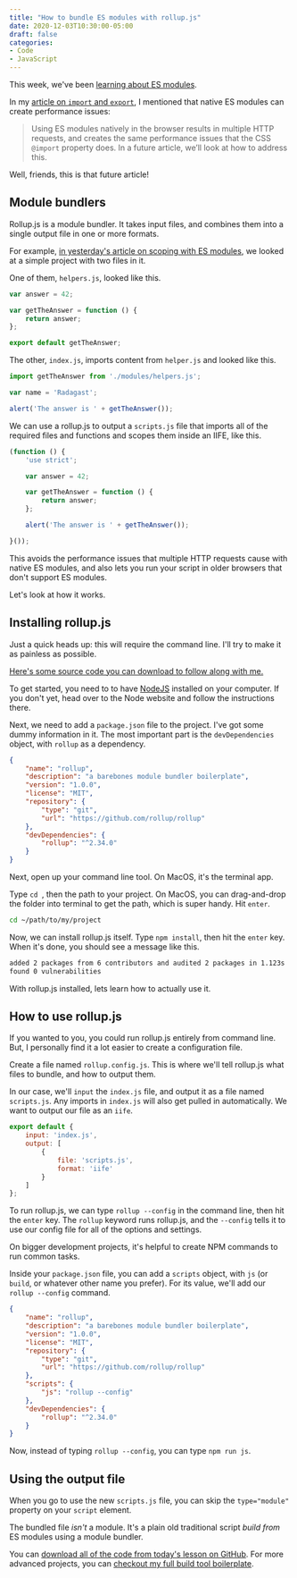 ```yaml
---
title: "How to bundle ES modules with rollup.js"
date: 2020-12-03T10:30:00-05:00
draft: false
categories:
- Code
- JavaScript
---
```


This week, we've been [learning about ES modules](/series/es-modules/).

In my [article on `import` and `export`](/an-intro-to-import-and-export-with-es-modules/), I mentioned that native ES modules can create performance issues:

> Using ES modules natively in the browser results in multiple HTTP requests, and creates the same performance issues that the CSS `@import` property does. In a future article, we’ll look at how to address this.

Well, friends, this is that future article!

## Module bundlers

Rollup.js is a module bundler. It takes input files, and combines them into a single output file in one or more formats.

For example, [in yesterday's article on scoping with ES modules](/scoping-with-vanilla-js-es-modules/), we looked at a simple project with two files in it.

One of them, `helpers.js`, looked like this.

```js
var answer = 42;

var getTheAnswer = function () {
	return answer;
};

export default getTheAnswer;
```

The other, `index.js`, imports content from `helper.js` and looked like this.

```js
import getTheAnswer from './modules/helpers.js';

var name = 'Radagast';

alert('The answer is ' + getTheAnswer());
```

We can use a rollup.js to output a `scripts.js` file that imports all of the required files and functions and scopes them inside an IIFE, like this.

```js
(function () {
	'use strict';

	var answer = 42;

	var getTheAnswer = function () {
		return answer;
	};

	alert('The answer is ' + getTheAnswer());

}());
```

This avoids the performance issues that multiple HTTP requests cause with native ES modules, and also lets you run your script in older browsers that don't support ES modules.

Let's look at how it works.

## Installing rollup.js

Just a quick heads up: this will require the command line. I'll try to make it as painless as possible.

[Here's some source code you can download to follow along with me.](https://github.com/cferdinandi/es-module-bundler)

To get started, you need to to have [NodeJS](https://nodejs.org/) installed on your computer. If you don't yet, head over to the Node website and follow the instructions there.

Next, we need to add a `package.json` file to the project. I've got some dummy information in it. The most important part is the `devDependencies` object, with `rollup` as a dependency.

```json
{
	"name": "rollup",
	"description": "a barebones module bundler boilerplate",
	"version": "1.0.0",
	"license": "MIT",
	"repository": {
		"type": "git",
		"url": "https://github.com/rollup/rollup"
	},
	"devDependencies": {
		"rollup": "^2.34.0"
	}
}
```

Next, open up your command line tool. On MacOS, it's the terminal app.

Type `cd `, then the path to your project. On MacOS, you can drag-and-drop the folder into terminal to get the path, which is super handy. Hit `enter`.

```bash
cd ~/path/to/my/project
```

Now, we can install rollup.js itself. Type `npm install`, then hit the `enter` key. When it's done, you should see a message like this.

```bash
added 2 packages from 6 contributors and audited 2 packages in 1.123s
found 0 vulnerabilities
```

With rollup.js installed, lets learn how to actually use it.

## How to use rollup.js

If you wanted to you, you could run rollup.js entirely from command line. But, I personally find it a lot easier to create a configuration file.

Create a file named `rollup.config.js`. This is where we'll tell rollup.js what files to bundle, and how to output them.

In our case, we'll `input` the `index.js` file, and output it as a file named `scripts.js`. Any imports in `index.js` will also get pulled in automatically. We want to output our file as an `iife`.

```js
export default {
	input: 'index.js',
	output: [
		{
			file: 'scripts.js',
			format: 'iife'
		}
	]
};
```

To run rollup.js, we can type `rollup --config` in the command line, then hit the `enter` key. The `rollup` keyword runs rollup.js, and the `--config` tells it to use our config file for all of the options and settings.

On bigger development projects, it's helpful to create NPM commands to run common tasks.

Inside your `package.json` file, you can add a `scripts` object, with `js` (or `build`, or whatever other name you prefer). For its value, we'll add our `rollup --config` command.

```json
{
	"name": "rollup",
	"description": "a barebones module bundler boilerplate",
	"version": "1.0.0",
	"license": "MIT",
	"repository": {
		"type": "git",
		"url": "https://github.com/rollup/rollup"
	},
	"scripts": {
		"js": "rollup --config"
	},
	"devDependencies": {
		"rollup": "^2.34.0"
	}
}
```

Now, instead of typing `rollup --config`, you can type `npm run js`.

## Using the output file

When you go to use the new `scripts.js` file, you can skip the `type="module"` property on your `script` element.

The bundled file _isn't_ a module. It's a plain old traditional script _build from_ ES modules using a module bundler.

You can [download all of the code from today's lesson on GitHub](https://github.com/cferdinandi/es-module-bundler). For more advanced projects, you can [checkout my full build tool boilerplate](https://github.com/cferdinandi/build-tool-boilerplate).